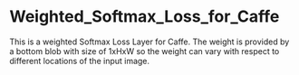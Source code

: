 # Weighted_Softmax_Loss_for_Caffe
This is a weighted Softmax Loss Layer for Caffe. The weight is provided by a bottom blob with size of 1xHxW so the weight can vary with respect to different locations of the input image.
